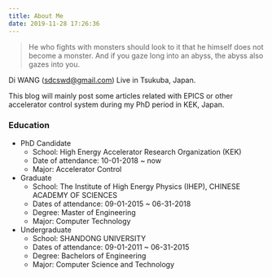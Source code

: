 ```yaml
---
title: About Me
date: 2019-11-28 17:26:36
---
```


> He who fights with monsters should look to it that he himself does not become a monster. And if you gaze long into an abyss, the abyss also gazes into you.

Di WANG (sdcswd@gmail.com)
Live in Tsukuba, Japan.

This blog will mainly post some articles related with EPICS or other accelerator control system during my PhD period in KEK, Japan.

### Education
- PhD Candidate
    - School: High Energy Accelerator Research Organization (KEK)
    - Date of attendance: 10-01-2018 ~ now
    - Major: Accelerator Control
- Graduate
    - School: The Institute of High Energy Physics (IHEP), CHINESE ACADEMY OF SCIENCES
    - Dates of attendance: 09-01-2015 ~ 06-31-2018
    - Degree: Master of Engineering
    - Major:  Computer Technology
- Undergraduate
    - School: SHANDONG UNIVERSITY
    - Dates of attendance: 09-01-2011 ~ 06-31-2015
    - Degree: Bachelors of Engineering
    - Major:  Computer Science and Technology